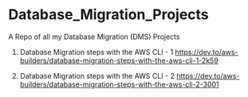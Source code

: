 # Database_Migration_Projects
A Repo of all my Database Migration (DMS) Projects

1. Database Migration steps with the AWS CLI - 1 https://dev.to/aws-builders/database-migration-steps-with-the-aws-cli-1-2k59

2. Database Migration steps with the AWS CLI - 2 https://dev.to/aws-builders/database-migration-steps-with-the-aws-cli-2-3001
